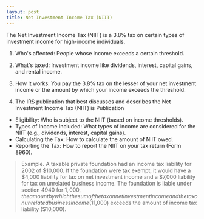 ```yaml
---
layout: post
title: Net Investment Income Tax (NIIT)
---
```

 

The Net Investment Income Tax (NIIT) is a 3.8% tax on certain types of investment income for high-income individuals.

1. Who's affected: People whose income exceeds a certain threshold.

2. What's taxed: Investment income like dividends, interest, capital gains, and rental income.

3. How it works: You pay the 3.8% tax on the lesser of your net investment income or the amount by which your income exceeds the threshold.

4. The IRS publication that best discusses and describes the Net Investment Income Tax (NIIT) is Publication 

- Eligibility: Who is subject to the NIIT (based on income thresholds).
- Types of Income Included: What types of income are considered for the NIIT (e.g., dividends, interest, capital gains).
- Calculating the Tax: How to calculate the amount of NIIT owed.
- Reporting the Tax: How to report the NIIT on your tax return (Form 8960).

> Example. A taxable private foundation had an income tax liability for 2002 of $10,000.  If the foundation were tax exempt, it would have a $4,000 liability for tax on net investment income and a $7,000 liability for tax on unrelated busi­ness income. The foundation is liable under sec­tion 4940 for $1,000, the amount by which the sum of the tax on net investment income and the tax on unrelated business income ($11,000) ex­ceeds the amount of income tax liability ($10,000).